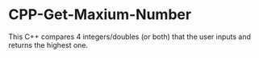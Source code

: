 # CPP-Get-Maxium-Number
This C++ compares 4 integers/doubles (or both) that the user inputs and returns the highest one.
